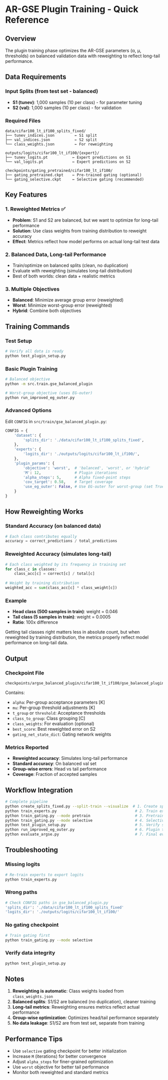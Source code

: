 # AR-GSE Plugin Training - Quick Reference

## Overview

The plugin training phase optimizes the AR-GSE parameters (α, μ, thresholds) on balanced validation data with reweighting to reflect long-tail performance.

## Data Requirements

### Input Splits (from test set - balanced)
- **S1 (tunev)**: 1,000 samples (10 per class) - for parameter tuning
- **S2 (val)**: 1,000 samples (10 per class) - for validation

### Required Files
```
data/cifar100_lt_if100_splits_fixed/
├── tunev_indices.json         ← S1 split
├── val_indices.json           ← S2 split
└── class_weights.json         ← For reweighting

outputs/logits/cifar100_lt_if100/{expert}/
├── tunev_logits.pt           ← Expert predictions on S1
└── val_logits.pt             ← Expert predictions on S2

checkpoints/gating_pretrained/cifar100_lt_if100/
├── gating_pretrained.ckpt    ← Pre-trained gating (optional)
└── gating_selective.ckpt     ← Selective gating (recommended)
```

## Key Features

### 1. Reweighted Metrics ✅
- **Problem**: S1 and S2 are balanced, but we want to optimize for long-tail performance
- **Solution**: Use class weights from training distribution to reweight accuracy
- **Effect**: Metrics reflect how model performs on actual long-tail test data

### 2. Balanced Data, Long-tail Performance
- Train/optimize on balanced splits (clean, no duplication)
- Evaluate with reweighting (simulates long-tail distribution)
- Best of both worlds: clean data + realistic metrics

### 3. Multiple Objectives
- **Balanced**: Minimize average group error (reweighted)
- **Worst**: Minimize worst-group error (reweighted)
- **Hybrid**: Combine both objectives

## Training Commands

### Test Setup
```bash
# Verify all data is ready
python test_plugin_setup.py
```

### Basic Plugin Training
```bash
# Balanced objective
python -m src.train.gse_balanced_plugin

# Worst-group objective (uses EG-outer)
python run_improved_eg_outer.py
```

### Advanced Options
Edit `CONFIG` in `src/train/gse_balanced_plugin.py`:

```python
CONFIG = {
    'dataset': {
        'splits_dir': './data/cifar100_lt_if100_splits_fixed',
    },
    'experts': {
        'logits_dir': './outputs/logits/cifar100_lt_if100/',
    },
    'plugin_params': {
        'objective': 'worst',  # 'balanced', 'worst', or 'hybrid'
        'M': 12,               # Plugin iterations
        'alpha_steps': 5,      # Alpha fixed-point steps
        'cov_target': 0.58,    # Target coverage
        'use_eg_outer': False, # Use EG-outer for worst-group (set True for worst objective)
    }
}
```

## How Reweighting Works

### Standard Accuracy (on balanced data)
```python
# Each class contributes equally
accuracy = correct_predictions / total_predictions
```

### Reweighted Accuracy (simulates long-tail)
```python
# Each class weighted by its frequency in training set
for class_c in classes:
    class_acc[c] = correct[c] / total[c]
    
# Weight by training distribution
weighted_acc = sum(class_acc[c] * class_weight[c])
```

### Example
- **Head class (500 samples in train)**: weight = 0.046
- **Tail class (5 samples in train)**: weight = 0.0005
- **Ratio**: 100x difference

Getting tail classes right matters less in absolute count, but when reweighted by training distribution, the metrics properly reflect model performance on long-tail data.

## Output

### Checkpoint File
```
checkpoints/argse_balanced_plugin/cifar100_lt_if100/gse_balanced_plugin.ckpt
```

Contains:
- `alpha`: Per-group acceptance parameters [K]
- `mu`: Per-group threshold adjustments [K]
- `t_group` or `threshold`: Acceptance thresholds
- `class_to_group`: Class grouping [C]
- `class_weights`: For evaluation (optional)
- `best_score`: Best reweighted error on S2
- `gating_net_state_dict`: Gating network weights

### Metrics Reported
- **Reweighted accuracy**: Simulates long-tail performance
- **Standard accuracy**: On balanced val set
- **Group-wise errors**: Head vs tail performance
- **Coverage**: Fraction of accepted samples

## Workflow Integration

```bash
# Complete pipeline
python create_splits_fixed.py --split-train --visualize  # 1. Create splits
python train_experts.py                                   # 2. Train experts
python train_gating.py --mode pretrain                    # 3. Pretrain gating
python train_gating.py --mode selective                   # 4. Selective gating
python test_plugin_setup.py                               # 5. Verify setup
python run_improved_eg_outer.py                           # 6. Plugin training
python evaluate_argse.py                                  # 7. Final evaluation
```

## Troubleshooting

### Missing logits
```bash
# Re-train experts to export logits
python train_experts.py
```

### Wrong paths
```bash
# Check CONFIG paths in gse_balanced_plugin.py
'splits_dir': './data/cifar100_lt_if100_splits_fixed'
'logits_dir': './outputs/logits/cifar100_lt_if100/'
```

### No gating checkpoint
```bash
# Train gating first
python train_gating.py --mode selective
```

### Verify data integrity
```bash
python test_plugin_setup.py
```

## Notes

1. **Reweighting is automatic**: Class weights loaded from `class_weights.json`
2. **Balanced splits**: S1/S2 are balanced (no duplication), cleaner training
3. **Long-tail metrics**: Reweighting ensures metrics reflect actual performance
4. **Group-wise optimization**: Optimizes head/tail performance separately
5. **No data leakage**: S1/S2 are from test set, separate from training

## Performance Tips

- Use `selective` gating checkpoint for better initialization
- Increase `M` (iterations) for better convergence
- Adjust `alpha_steps` for finer-grained optimization
- Use `worst` objective for better tail performance
- Monitor both reweighted and standard metrics
